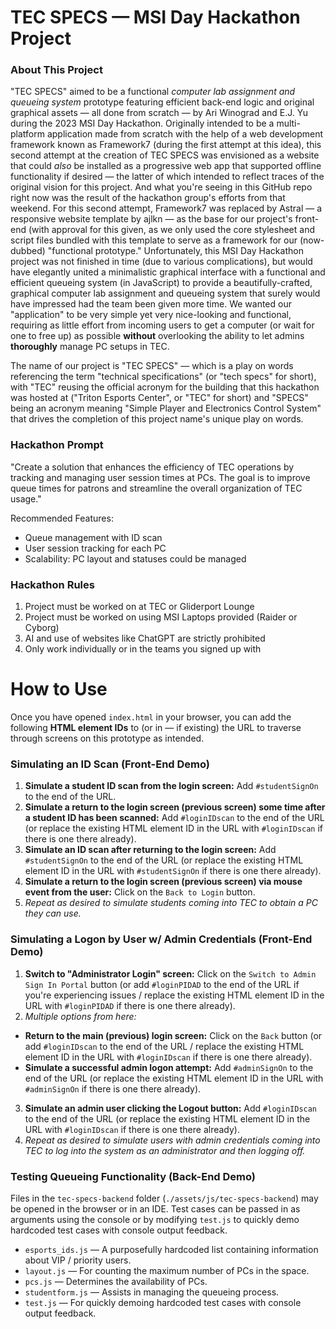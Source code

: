 # TEC SPECS — MSI Day Hackathon Project

### About This Project

"TEC SPECS" aimed to be a functional _computer lab assignment and queueing system_ prototype featuring efficient back-end logic and original graphical assets — all done from scratch — by Ari Winograd and E.J. Yu during the 2023 MSI Day Hackathon. Originally intended to be a multi-platform application made from scratch with the help of a web development framework known as Framework7 (during the first attempt at this idea), this second attempt at the creation of TEC SPECS was envisioned as a website that could _also_ be installed as a progressive web app that supported offline functionality if desired — the latter of which intended to reflect traces of the original vision for this project. And what you're seeing in this GitHub repo right now was the result of the hackathon group's efforts from that weekend. For this second attempt, Framework7 was replaced by Astral — a responsive website template by ajlkn — as the base for our project's front-end (with approval for this given, as we only used the core stylesheet and script files bundled with this template to serve as a framework for our (now-dubbed) "functional prototype." Unfortunately, this MSI Day Hackathon project was not finished in time (due to various complications), but would have elegantly united a minimalistic graphical interface with a functional and efficient queueing system (in JavaScript) to provide a beautifully-crafted, graphical computer lab assignment and queueing system that surely would have impressed had the team been given more time. We wanted our "application" to be very simple yet very nice-looking and functional, requiring as little effort from incoming users to get a computer (or wait for one to free up) as possible **without** overlooking the ability to let admins **thoroughly** manage PC setups in TEC.

The name of our project is "TEC SPECS" — which is a play on words referencing the term "technical specifications" (or "tech specs" for short), with "TEC" reusing the official acronym for the building that this hackathon was hosted at ("Triton Esports Center", or "TEC" for short) and "SPECS" being an acronym meaning "Simple Player and Electronics Control System" that drives the completion of this project name's unique play on words.

### Hackathon Prompt

"Create a solution that enhances the efficiency of TEC operations by tracking and managing user session times at PCs. The goal is to improve queue times for patrons and streamline the overall organization of TEC usage."

Recommended Features:

-  Queue management with ID scan
-  User session tracking for each PC
-  Scalability: PC layout and statuses could be managed

### Hackathon Rules

1. Project must be worked on at TEC or Gliderport Lounge
2. Project must be worked on using MSI Laptops provided (Raider or Cyborg)
3. AI and use of websites like ChatGPT are strictly prohibited
4. Only work individually or in the teams you signed up with

# How to Use

Once you have opened `index.html` in your browser, you can add the following **HTML element IDs** to (or in — if existing) the URL to traverse through screens on this prototype as intended.

### Simulating an ID Scan (Front-End Demo)

1. **Simulate a student ID scan from the login screen:** Add `#studentSignOn` to the end of the URL.
2. **Simulate a return to the login screen (previous screen) some time after a student ID has been scanned:** Add `#loginIDscan` to the end of the URL (or replace the existing HTML element ID in the URL with `#loginIDscan` if there is one there already).
3. **Simulate an ID scan after returning to the login screen:** Add `#studentSignOn` to the end of the URL (or replace the existing HTML element ID in the URL with `#studentSignOn` if there is one there already).
4. **Simulate a return to the login screen (previous screen) via mouse event from the user:** Click on the `Back to Login` button.
5. *Repeat as desired to simulate students coming into TEC to obtain a PC they can use.*

### Simulating a Logon by User w/ Admin Credentials (Front-End Demo)

1. **Switch to "Administrator Login" screen:** Click on the `Switch to Admin Sign In Portal` button (or add `#loginPIDAD` to the end of the URL if you're experiencing issues / replace the existing HTML element ID in the URL with `#loginPIDAD` if there is one there already).
2. *Multiple options from here:*
- **Return to the main (previous) login screen:** Click on the `Back` button (or add `#loginIDscan` to the end of the URL / replace the existing HTML element ID in the URL with `#loginIDscan` if there is one there already).
- **Simulate a successful admin logon attempt:** Add `#adminSignOn` to the end of the URL (or replace the existing HTML element ID in the URL with `#adminSignOn` if there is one there already).
3. **Simulate an admin user clicking the Logout button:** Add `#loginIDscan` to the end of the URL (or replace the existing HTML element ID in the URL with `#loginIDscan` if there is one there already).
4. *Repeat as desired to simulate users with admin credentials coming into TEC to log into the system as an administrator and then logging off.*

### Testing Queueing Functionality (Back-End Demo)

Files in the `tec-specs-backend` folder (`./assets/js/tec-specs-backend`) may be opened in the browser or in an IDE. Test cases can be passed in as arguments using the console or by modifying `test.js` to quickly demo hardcoded test cases with console output feedback.

- `esports_ids.js` — A purposefully hardcoded list containing information about VIP / priority users.
- `layout.js` — For counting the maximum number of PCs in the space.
- `pcs.js` — Determines the availability of PCs.
- `studentform.js` — Assists in managing the queueing process.
- `test.js` — For quickly demoing hardcoded test cases with console output feedback.
